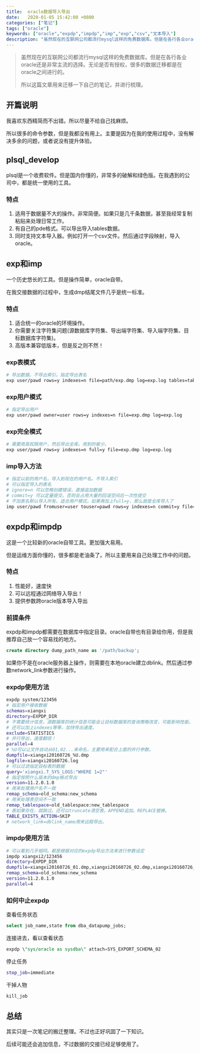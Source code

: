 ```yaml
---
title:  oracle数据导入导出
date:   2020-01-05 15:42:00 +0800
categories: ["笔记"]
tags: ["oracle"]
keywords: ["oracle","expdp","impdp","imp","exp","csv","文本导入"]
description: "虽然现在的互联网公司都流行mysql这样的免费数据库。但是在各行各业oracle还是非常主流的选择。无论是否有授权，很多的数据迁移都是在oracle之间进行的。所以这篇文章用来迁移一下自己的笔记，并进行梳理"
---
```


> 虽然现在的互联网公司都流行mysql这样的免费数据库。但是在各行各业oracle还是非常主流的选择。无论是否有授权，很多的数据迁移都是在oracle之间进行的。
> 
> 所以这篇文章用来迁移一下自己的笔记，并进行梳理。

## 开篇说明

我喜欢东西精简而不出错。所以尽量不给自己找麻烦。

所以很多的命令参数，但是我都没有用上。主要是因为在我的使用过程中，没有解决多余的问题，或者说没有提升体验。


## plsql_develop

plsql是一个收费软件。但是国内你懂的，非常多的破解和绿色版。在我遇到的公司中，都是统一使用的工具。

### 特点

1. 适用于数据量不大的操作。非常简便。如果只是几千条数据，甚至我经常复制粘贴来处理日常工作。
2. 有自己的pde格式。可以导出导入tables数据。
3. 同时支持文本导入器。例如打开一个csv文件。然后通过字段映射，导入oracle。

## exp和imp

一个历史悠长的工具。但是操作简单，oracle自带。

在我交接数据的过程中，生成dmp结尾文件几乎是统一标准。

### 特点

1. 适合统一的oracle的环境操作。
2. 你需要关注字符集问题(源数据库字符集、导出端字符集、导入端字符集、目标数据库字符集)。
3. 高版本兼容低版本，但是反之则不然！

### exp表模式


```bash
# 导出数据。不导出索引。指定导出表名
exp user/pawd rows=y indexes=n file=path/exp.dmp log=exp.log tables=tab1,tab2,tab3
```

### exp用户模式


```bash
# 指定导出用户
exp user/pawd owner=user rows=y indexes=n file=exp.dmp log=exp.log
```

### exp完全模式


```bash
# 需要用高权限用户，然后导出全库。用到的极少。
exp user/pawd rows=y indexes=n full=y file=exp.dmp log=exp.log
```

### imp导入方法

```bash
# 指定以前的用户名，导入到现在的用户名。不导入索引
# 可以指定导入的表名
# ignore=n 可以忽略创建错误，直接追加数据
# commit=y 可以定量提交。否则会占用大量的回滚空间后一次性提交
# 不加表名默认导入所有。适合用户模式。如果再加上full=y，那么就是全库导入了
imp user/pawd fromuser=user touser=pawd rows=y indexes=n commit=y file=exp.dmp log=imp.log tables=t1,t2,t3
```

## expdp和impdp
这是一个比较新的oracle自带工具。更加强大易用。

但是运维方面你懂的，很多都是老油条了。所以主要用来自己处理工作中的问题。

### 特点

1. 性能好，速度快
2. 可以远程通过网络导入导出！
3. 提供参数跨oracle版本导入导出

### 前提条件
expdp和impdp都需要在数据库中指定目录。oracle自带也有目录给你用，但是我推荐自己放一个容易找的地方。

```sql
create directory dump_path_name as '/path/backup';
```

如果你不是在oracle服务器上操作，则需要在本地oracle建立dblink。然后通过参数network_link参数进行操作。


### expdp使用方法

```bash
expdp system/123456 
# 指定用户接收数据
schemas=xiangxi 
directory=EXPDP_DIR 
# 不需要统计信息，源数据库的统计信息可能会让目标数据库的查询策略改变，可能影响性能。
# 还可以加上indexes等等，加快导出速度。
exclude=STATISTICS 
# 并行导出，速度翻倍！
parallel=4
# %U可以让文件自动从01,02...来命名，主要用来配合上面的并行参数。
dumpfile=xiangxi20160726_%U.dmp
logfile=xiangxi20160726.log 
# 可以过滤指定目标表的数据
query='xiangxi.T_SYS_LOGS:"WHERE 1=2"'
# 指定按照什么版本的dmp格式导出
version=11.2.0.1.0 
# 用来处理用户名不一致
remap_schema=old_schema:new_schema
# 用来处理表空间不一致
remap_tablespace=old_tablespace:new_tablespace
# 表如果存在，就跳过。还可以truncate清空表。APPEND追加。REPLACE替换。
TABLE_EXISTS_ACTION=SKIP
# network_link=dblink_name用来远程导出。
```

### impdp使用方法

```bash
# 可以看到几乎相同。都是根据对应的expdp导出方法来进行参数设定
impdp xiangxi2/123456
directory=EXPDP_DIR 
dumpfile=xiangxi20160726_01.dmp,xiangxi20160726_02.dmp,xiangxi20160726_03.dmp,xiangxi20160726_04.dmp 
remap_schema=old_schema:new_schema
version=11.2.0.1.0
parallel=4
```

### 如何中止expdp

查看任务状态

```sql
select job_name,state from dba_datapump_jobs;
```

连接进去，看以查看状态
```sql
expdp \"sys/oracle as sysdba\" attach=SYS_EXPORT_SCHEMA_02
```

停止任务
```bash
stop_job=immediate 
```

干掉人物
```bash
kill_job
```

## 总结

其实只是一次笔记的搬迁整理。不过也正好巩固了一下知识。

后续可能还会追加信息，不过数据的交接已经足够使用了。
